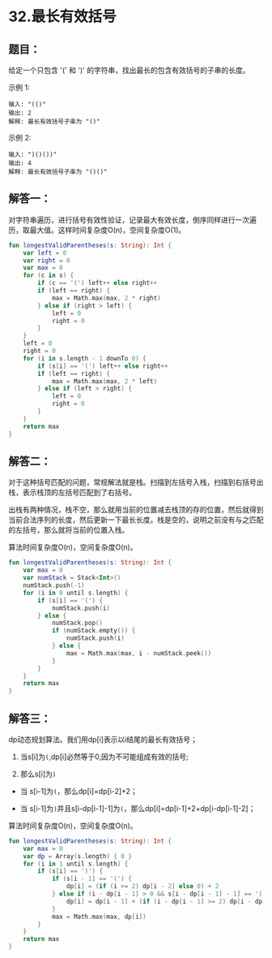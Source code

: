 # 32.最长有效括号

## 题目：

给定一个只包含 '(' 和 ')' 的字符串，找出最长的包含有效括号的子串的长度。

示例 1:

	输入: "(()"
	输出: 2
	解释: 最长有效括号子串为 "()"

示例 2:

	输入: ")()())"
	输出: 4
	解释: 最长有效括号子串为 "()()"

## 解答一：

对字符串遍历，进行括号有效性验证，记录最大有效长度，倒序同样进行一次遍历，取最大值。这样时间复杂度O(n)，空间复杂度O(1)。

```kotlin
fun longestValidParentheses(s: String): Int {
    var left = 0
    var right = 0
    var max = 0
    for (c in s) {
        if (c == '(') left++ else right++
        if (left == right) {
            max = Math.max(max, 2 * right)
        } else if (right > left) {
            left = 0
            right = 0
        }
    }
    left = 0
    right = 0
    for (i in s.length - 1 downTo 0) {
        if (s[i] == '(') left++ else right++
        if (left == right) {
            max = Math.max(max, 2 * left)
        } else if (left > right) {
            left = 0
            right = 0
        }
    }
    return max
}
```

## 解答二：

对于这种括号匹配的问题，常规解法就是栈。扫描到左括号入栈，扫描到右括号出栈，表示栈顶的左括号匹配到了右括号。

出栈有两种情况，栈不空，那么就用当前的位置减去栈顶的存的位置，然后就得到当前合法序列的长度，然后更新一下最长长度。栈是空的，说明之前没有与之匹配的左括号，那么就将当前的位置入栈。

算法时间复杂度O(n)，空间复杂度O(n)。

```kotlin
fun longestValidParentheses(s: String): Int {
    var max = 0
    var numStack = Stack<Int>()
    numStack.push(-1)
    for (i in 0 until s.length) {
        if (s[i] == '(') {
            numStack.push(i)
        } else {
            numStack.pop()
            if (numStack.empty()) {
                numStack.push(i)
            } else {
                max = Math.max(max, i - numStack.peek())
            }
        }
    }
    return max
}
```

## 解答三：

dp动态规划算法。我们用dp[i]表示以i结尾的最长有效括号；

1. 当s[i]为`(`,dp[i]必然等于0,因为不可能组成有效的括号;

2. 那么s[i]为`)`

* 当 s[i-1]为`(`，那么dp[i]=dp[i-2]+2；

* 当 s[i-1]为`)`并且s[i-dp[i-1]-1]为`(`，那么dp[i]=dp[i-1]+2+dp[i-dp[i-1]-2]；

算法时间复杂度O(n)，空间复杂度O(n)。

```kotlin
fun longestValidParentheses(s: String): Int {
    var max = 0
    var dp = Array(s.length) { 0 }
    for (i in 1 until s.length) {
        if (s[i] == ')') {
            if (s[i - 1] == '(') {
                dp[i] = (if (i >= 2) dp[i - 2] else 0) + 2
            } else if (i - dp[i - 1] > 0 && s[i - dp[i - 1] - 1] == '(') {
                dp[i] = dp[i - 1] + (if (i - dp[i - 1] >= 2) dp[i - dp[i - 1] - 2] else 0) + 2
            }
            max = Math.max(max, dp[i])
        }
    }
    return max
}
```